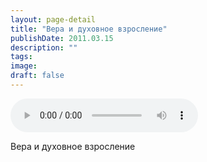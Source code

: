 ```yaml
---
layout: page-detail
title: "Вера и духовное взросление"
publishDate: 2011.03.15
description: ""
tags:
image:
draft: false
---
```


<audio title="2011.03.15 - Вера и духовное взросление.mp3" src="https://filer-api.advayta.org/v1.0/public/files/73260" controls=""></audio>

 Вера и духовное взросление 

  
